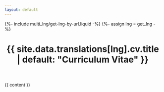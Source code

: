 ```yaml
---
layout: default
---
```


{%- include multi_lng/get-lng-by-url.liquid -%}
{%- assign lng = get_lng -%}

<div class="cv-container">
  <header class="cv-header">
    <h1>{{ site.data.translations[lng].cv.title | default: "Curriculum Vitae" }}</h1>
  </header>

  <div class="cv-content">
    {{ content }}
  </div>
</div>
